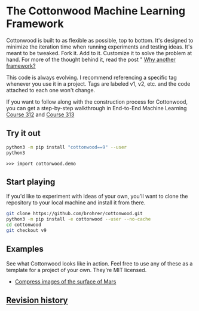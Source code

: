 # The Cottonwood Machine Learning Framework

Cottonwood is built to as flexible as possible, top to bottom.
It's designed to minimize the iteration time when running experiments
and testing ideas. It's meant to be tweaked. Fork it. Add to it. Customize it
to solve the problem at hand. For more of the thought behind it, read
the post "
[Why another framework?](https://end-to-end-machine-learning.teachable.com/blog/171633/cottonwood-flexible-neural-network-framework)

This code is always evolving. I recommend referencing a specific tag
whenever you use it in a project. Tags are labeled v1, v2, etc. and
the code attached to each one won't change.

If you want to follow along with the construction process for Cottonwood,
you can get a step-by-step walkthrough in End-to-End Machine Learning
[Course 312](https://end-to-end-machine-learning.teachable.com/p/write-a-neural-network-framework/)
and
[Course 313](https://end-to-end-machine-learning.teachable.com/p/advanced-neural-network-methods/)

## Try it out

```bash
python3 -m pip install "cottonwood==9" --user
python3
```
```python3
>>> import cottonwood.demo
```

## Start playing

If you'd like to experiment with ideas of your own, you'll want
to clone the repository to your local machine and install it from there.

```bash
git clone https://github.com/brohrer/cottonwood.git
python3 -m pip install -e cottonwood --user --no-cache
cd cottonwood
git checkout v9
```

## Examples

See what Cottonwood looks like in action.
Feel free to use any of these as a template for a project of your own.
They're MIT licensed.

* [Compress images of the surface of Mars](
  https://github.com/brohrer/cottonwood_martian_images)

## [Revision history](cottonwood/doc/revision_history.md)
